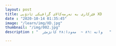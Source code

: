 ```yaml
---
layout: post
title: فێرکاری بە نەرمەکالای گرافیکی ئادۆبی XD
date : "2020-10-14 01:35:45"
image: "/learn/img/XD.jpg"
thumbnail: "/img/002.jpg"
description : "  وانە :٨٦ ~  مەودا:٢٨ کاتژمێر   "

---
```

> 